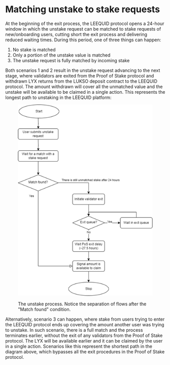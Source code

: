 # Matching unstake to stake requests

At the beginning of the exit process, the LEEQUID protocol opens a 24-hour window in which the unstake request can be matched to stake requests of new/onboarding users, cutting short the exit process and delivering reduced waiting times. During this period, one of three things can happen:

1. No stake is matched
2. Only a portion of the unstake value is matched
3. The unstake request is fully matched by incoming stake

Both scenarios 1 and 2 result in the unstake request advancing to the next stage, where validators are exited from the Proof of Stake protocol and withdrawn LYX returns from the LUKSO deposit contract to the LEEQUID protocol. The amount withdrawn will cover all the unmatched value and the unstake will be available to be claimed in a single action. This represents the longest path to unstaking in the LEEQUID platform:



<figure><img src="../../.gitbook/assets/unstake_flowchart.png" alt=""><figcaption><p>The unstake process. Notice the separation of flows after the "Match found" condition.</p></figcaption></figure>



Alternatively, scenario 3 can happen, where stake from users trying to enter the LEEQUID protocol ends up covering the amount another user was trying to unstake. In such scenario, there is a full match and the process terminates earlier, without the exit of any validators from the Proof of Stake protocol. The LYX will be available earlier and it can be claimed by the user in a single action. Scenarios like this represent the shortest path in the diagram above, which bypasses all the exit procedures in the Proof of Stake protocol.
